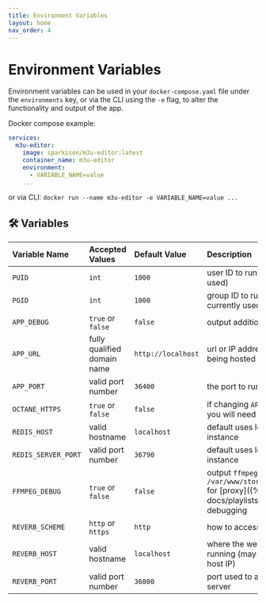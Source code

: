 ```yaml
---
title: Environment Variables
layout: home
nav_order: 4
---
```


# Environment Variables

Environment variables can be used in your `docker-compose.yaml` file under the `environments` key, or via the CLI using the `-e` flag, to alter the functionality and output of the app.

Docker compose example:
```yaml
services:
  m3u-editor:
    image: sparkison/m3u-editor:latest
    container_name: m3u-editor
    environment:
      - VARIABLE_NAME=value
    ...
```

or via CLI: `docker run --name m3u-editor -e VARIABLE_NAME=value ...`

## 🛠️ Variables

| Variable Name| Accepted Values   | Default Value | Description |
|:-------------|:------------------|:--------------|:--------------|
| `PUID`  | `int` | `1000`       | user ID to run under (not currently used)       |
| `PGID`  | `int` | `1000`       | group ID to run under (not currently used)       |
| `APP_DEBUG`  | `true` or `false` | `false`       | output additional info to the log file       |
| `APP_URL`    | fully qualified domain name | `http://localhost`       | url or IP address where app is being hosted |
| `APP_PORT`    | valid port number | `36400` | the port to run the app on |
| `OCTANE_HTTPS`    | `true` or `false` | `false` | if changing `APP_URL` to use `https`, you will need to enable this as well |
| `REDIS_HOST`    | valid hostname | `localhost`       | default uses locally installed instance
| `REDIS_SERVER_PORT`    | valid port number	 | `36790`       | default uses locally installed instance |
| `FFMPEG_DEBUG`  | `true` or `false` | `false`       | output `ffmpeg` results to `/var/www/storage/logs/ffmpeg.log` for [proxy]({% link docs/playlists/proxy.md %}) debugging       |
| `REVERB_SCHEME`    | `http` or `https` | `http`       | how to access websockets |
| `REVERB_HOST`    | valid hostname | `localhost`       | where the websocket server is running (may need to change to host IP) |
| `REVERB_PORT`    | valid port number | `36800`       | port used to access websocket server |
